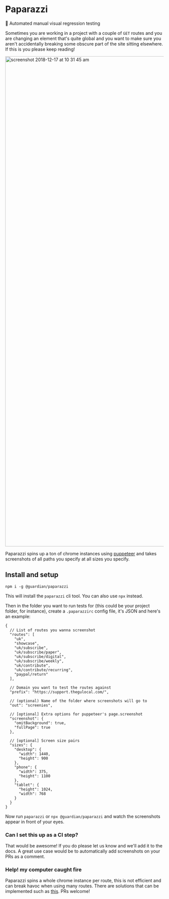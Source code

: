 # Paparazzi

📸 Automated manual visual regression testing

Sometimes you are working in a project with a couple of `GET` routes and you are changing an element that's quite global and you want to make sure you aren't accidentally breaking some obscure part of the site sitting elsewhere. If this is you please keep reading!

<img width="1552" alt="screenshot 2018-12-17 at 10 31 45 am" src="https://user-images.githubusercontent.com/11539094/50081816-4a789380-01e7-11e9-896e-b3d8174dd396.png">

Paparazzi spins up a ton of chrome instances using <a href="https://github.com/GoogleChrome/puppeteer">puppeteer</a> and takes screenshots of all paths you specify at all sizes you specify.

## Install and setup

```
npm i -g @guardian/paparazzi
```

This will install the `paparazzi` cli tool. You can also use `npx` instead.

Then in the folder you want to run tests for (this could be your project folder, for instance), create a `.paparazzirc` config file, it's JSON and here's an example:

```
{
  // List of routes you wanna screenshot
  "routes": [
    "uk",
    "showcase",
    "uk/subscribe",
    "uk/subscribe/paper",
    "uk/subscribe/digital",
    "uk/subscribe/weekly",
    "uk/contribute",
    "uk/contribute/recurring",
    "paypal/return"
  ],

  // Domain you want to test the routes against
  "prefix": "https://support.thegulocal.com/",

  // (optional) Name of the folder where screenshots will go to
  "out": "screenies",

  // [optional] Extra options for puppeteer's page.screenshot
  "screenshot": {
    "omitBackground": true,
    "fullPage": true
  },

  // [optional] Screen size pairs
  "sizes": {
    "desktop": {
      "width": 1440,
      "height": 900
    },
    "phone": {
      "width": 375,
      "height": 1100
    },
    "tablet": {
      "height": 1024,
      "width": 768
    }
  }
}
```

Now run `paparazzi` or `npx @guardian/paparazzi` and watch the screenshots appear in front of your eyes.

### Can I set this up as a CI step?

That would be awesome! If you do please let us know and we'll add it to the docs. A great use case would be to automatically add screenshots on your PRs as a comment.

### Help! my computer caught fire

Paparazzi spins a whole chrome instance per route, this is not efficient and can break havoc when using many routes. There are solutions that can be implemented such as <a href="https://github.com/GoogleChrome/puppeteer/issues/1479">this</a>. PRs welcome!
